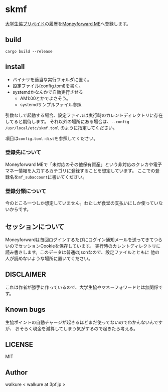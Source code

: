 # skmf

[大学生協プリペイド](https://mp.seikyou.jp/mypage/)の履歴を[Moneyforward ME](https://moneyforward.com/)へ登録します。

## build

`cargo build --release`

## install

- バイナリを適当な実行フォルダに置く。
- 設定ファイル(config.toml)を書く。
- systemdかなんかで自動実行させる
  - AM1:00とかでよさそう。
  - systemdサンプルファイル参照

引数なしで起動する場合、設定ファイルは実行時のカレントディレクトリに存在してると期待します。
それ以外の場所にある場合は、`--config /usr/local/etc/skmf.toml` のように指定してください。


項目は`config.toml-dist`を参照してください。

### 登録先について

Moneyforward MEで「未対応のその他保有資産」という非対応のクレカや電子マネー情報を入力するカテゴリに登録することを想定しています。
ここでの登録名を`mf_subaccount`に書いてください。

### 登録分類について

今のところ一つしか想定していません。わたしが食堂の支払いにしか使っていないからです。

## セッションについて

Moneyforwardは毎回ログインするたびにログイン通知メールを送ってきてつらいのでセッションCookieを保存しています。
実行時のカレントディレクトリに読み書きします。このデータは普通のjsonなので、設定ファイルとともに
他の人が読めないような場所に置いてください。

## DISCLAIMER

これは作者が勝手に作っているので、大学生協やマネーフォワードとは無関係です。

## Known bugs

生協ポイントの自動チャージが起きるほどまだ使ってないのでわかんないんですが、
おそらく現金を減算してしまう気がするので起きたら考える。

## LICENSE

MIT

## Author

walkure < walkure at 3pf.jp >


